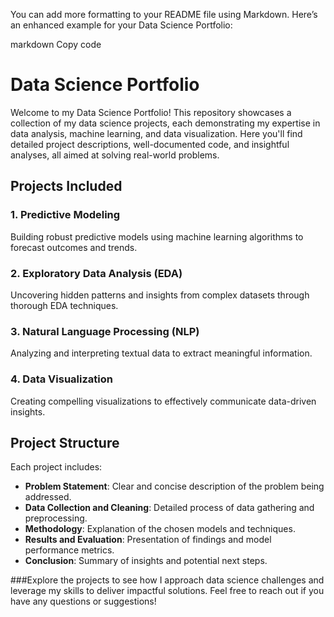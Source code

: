
You can add more formatting to your README file using Markdown. Here’s an enhanced example for your Data Science Portfolio:

markdown
Copy code
# Data Science Portfolio

Welcome to my Data Science Portfolio! This repository showcases a collection of my data science projects, each demonstrating my expertise in data analysis, machine learning, and data visualization. Here you'll find detailed project descriptions, well-documented code, and insightful analyses, all aimed at solving real-world problems.

## Projects Included

### 1. Predictive Modeling
Building robust predictive models using machine learning algorithms to forecast outcomes and trends.

### 2. Exploratory Data Analysis (EDA)
Uncovering hidden patterns and insights from complex datasets through thorough EDA techniques.

### 3. Natural Language Processing (NLP)
Analyzing and interpreting textual data to extract meaningful information.

### 4. Data Visualization
Creating compelling visualizations to effectively communicate data-driven insights.

## Project Structure

Each project includes:

- **Problem Statement**: Clear and concise description of the problem being addressed.
- **Data Collection and Cleaning**: Detailed process of data gathering and preprocessing.
- **Methodology**: Explanation of the chosen models and techniques.
- **Results and Evaluation**: Presentation of findings and model performance metrics.
- **Conclusion**: Summary of insights and potential next steps.

###Explore the projects to see how I approach data science challenges and leverage my skills to deliver impactful solutions. Feel free to reach out if you have any questions or suggestions!
